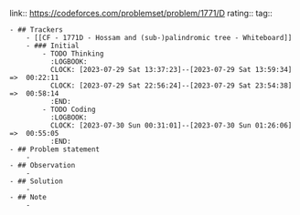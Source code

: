 link:: https://codeforces.com/problemset/problem/1771/D
rating::
tag::

	- ## Trackers
		- [[CF - 1771D - Hossam and (sub-)palindromic tree - Whiteboard]]
		- ### Initial
			- TODO Thinking
			  :LOGBOOK:
			  CLOCK: [2023-07-29 Sat 13:37:23]--[2023-07-29 Sat 13:59:34] =>  00:22:11
			  CLOCK: [2023-07-29 Sat 22:56:24]--[2023-07-29 Sat 23:54:38] =>  00:58:14
			  :END:
			- TODO Coding
			  :LOGBOOK:
			  CLOCK: [2023-07-30 Sun 00:31:01]--[2023-07-30 Sun 01:26:06] =>  00:55:05
			  :END:
	- ## Problem statement
		-
	- ## Observation
		-
	- ## Solution
		-
	- ## Note
		-